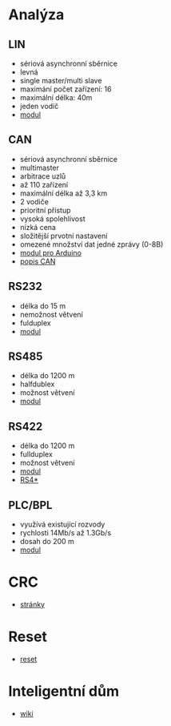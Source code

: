 Analýza
=======

## LIN
* sériová asynchronní sběrnice
* levná
* single master/multi slave
* maximání počet zařízení: 16
* maximální délka: 40m
* jeden vodič
* [modul](https://www.ebay.com/sch/i.html?_odkw=MCP2004+for+arduino&_osacat=0&_from=R40&_trksid=p2045573.m570.l1313.TR0.TRC0.H0.XMCP2004+.TRS0&_nkw=MCP2004+&_sacat=0)

## CAN
* sériová asynchronní sběrnice
* multimaster
* arbitrace uzlů
* až 110 zařízení
* maximální délka až 3,3 km
* 2 vodiče
* prioritní přístup
* vysoká spolehlivost
* nízká cena
* složitější prvotní nastavení
* omezené množství dat jedné zprávy (0-8B)
* [modul pro Arduino](https://arduino-shop.cz/arduino/1309-arduino-mcp2515-can-bus-modul-tja1050-spi-1464641678.html)
* [popis CAN](https://vyvoj.hw.cz/navrh-obvodu/rozhrani/aplikovani-sbernice-can.html)

## RS232
* délka do 15 m
* nemožnost větvení
* fulduplex
* [modul](https://www.aliexpress.com/item/New-PL2303-USB-To-RS232-TTL-Converter-Adapter-Module-wireless/2038552649.html?ws_ab_test=searchweb0_0,searchweb201602_2_10152_10065_10151_10344_10068_10345_10342_10343_10340_10341_10171_10541_10562_10084_10083_10304_10307_10302_10060_10155_10154_10056_10055_10539_10537_10312_10536_10059_10313_10314_10534_10533_100031_10103_10073_10102_10557_10142_10107,searchweb201603_25,ppcSwitch_5&btsid=1a7554fa-3add-483b-a0ff-d61d7879abc2&algo_expid=2e2121de-28fa-4a20-8b62-b75a5221ad97-12&algo_pvid=2e2121de-28fa-4a20-8b62-b75a5221ad97)

## RS485
* délka do 1200 m
* halfdublex
* možnost větvení
* [modul](https://www.aliexpress.com/item/2PCS-MAX485-module-RS-485-module-TTL-to-RS-485-module/1893567852.html?ws_ab_test=searchweb0_0,searchweb201602_2_10152_10065_10151_10344_10068_10345_10342_10343_10340_10341_10171_10541_10562_10084_10083_10304_10307_10302_10060_10155_10154_10056_10055_10539_10537_10312_10536_10059_10313_10314_10534_10533_100031_10103_10073_10102_10557_10142_10107,searchweb201603_25,ppcSwitch_5&btsid=ef813dbf-8fcd-4880-8342-2ffb36c1051c&algo_expid=7a479aee-59d8-4e13-896e-30321fab91b1-9&algo_pvid=7a479aee-59d8-4e13-896e-30321fab91b1)

## RS422
* délka do 1200 m
* fullduplex
* možnost větvení
* [modul](https://www.aliexpress.com/item/RS422-mutual-conversion-TTL-two-way-signal-module-full-duplex-422-turn-single-chip-MAX490-to/32729927182.html?ws_ab_test=searchweb0_0,searchweb201602_2_10152_10065_10151_10344_10068_10345_10342_10343_10340_10341_10171_10541_10562_10084_10083_10304_10307_10302_10060_10155_10154_10056_10055_10539_10537_10312_10536_10059_10313_10314_10534_10533_100031_10103_10073_10102_10557_10142_10107-10171,searchweb201603_25,ppcSwitch_5&btsid=cee7012c-301c-4685-8585-ad60ba47ebd3&algo_expid=aca43836-358c-45aa-b0b0-9ec85a1ef811-3&algo_pvid=aca43836-358c-45aa-b0b0-9ec85a1ef811)
* [RS4*](https://www.papouch.com/cz/website/mainmenu/clanky/jak-na-to/prumyslove-linky-rs485-a-rs422/)

## PLC/BPL
* využívá existující rozvody
* rychlosti 14Mb/s až 1.3Gb/s
* dosah do 200 m
* [modul](https://www.aliexpress.com/item/Narrow-Band-Powerline-Communication-PLC-Shield/32280040349.html?ws_ab_test=searchweb0_0,searchweb201602_2_10152_10065_10151_10344_10068_10345_10342_10343_10340_10341_10171_10541_10562_10084_10083_10304_10307_10302_10060_10155_10154_10056_10055_10539_10537_10312_10536_10059_10313_10314_10534_10533_100031_10103_10073_10102_10557_10142_10107,searchweb201603_25,ppcSwitch_5&btsid=94275250-1815-4e33-938d-ea9a22efd8f7&algo_expid=716cfe2c-7c60-4a13-81ea-e3f04baba12b-0&algo_pvid=716cfe2c-7c60-4a13-81ea-e3f04baba12b)


CRC
===
 * [stránky](http://www.ross.net/crc/crcpaper.html)
 
 Reset
 =====
 * [reset](http://www.instructables.com/id/two-ways-to-reset-arduino-in-software/)
 
 Inteligentní dům
 ================
 * [wiki](https://cs.wikipedia.org/wiki/Inteligentní_dům)
